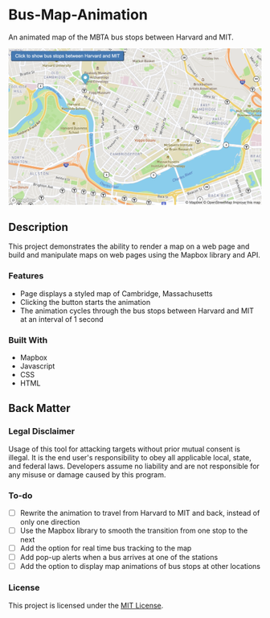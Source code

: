 # Bus-Map-Animation

An animated map of the MBTA bus stops between Harvard and MIT.

![Screenshot of Bus Map Animation](https://github.com/jayeclark/Bus-Map-Animation/blob/main/Bus-Map-Animation-Screenshot.png?raw=true)

## Description
This project demonstrates the ability to render a map on a web page and build and manipulate maps on web pages using the Mapbox library and API.

### Features
* Page displays a styled map of Cambridge, Massachusetts
* Clicking the button starts the animation
* The animation cycles through the bus stops between Harvard and MIT at an interval of 1 second

### Built With
* Mapbox
* Javascript
* CSS
* HTML

## Back Matter

### Legal Disclaimer
Usage of this tool for attacking targets without prior mutual consent is illegal. It is the end user's responsibility to obey all applicable local, state, and federal laws. Developers assume no liability and are not responsible for any misuse or damage caused by this program.

### To-do
- [ ] Rewrite the animation to travel from Harvard to MIT and back, instead of only one direction
- [ ] Use the Mapbox library to smooth the transition from one stop to the next
- [ ] Add the option for real time bus tracking to the map
- [ ] Add pop-up alerts when a bus arrives at one of the stations
- [ ] Add the option to display map animations of bus stops at other locations

### License

This project is licensed under the [MIT License](LICENSE.md).

